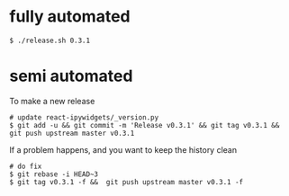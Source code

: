 
# fully automated

    $ ./release.sh 0.3.1

# semi automated
To make a new release
```
# update react-ipywidgets/_version.py
$ git add -u && git commit -m 'Release v0.3.1' && git tag v0.3.1 && git push upstream master v0.3.1
```


If a problem happens, and you want to keep the history clean
```
# do fix
$ git rebase -i HEAD~3
$ git tag v0.3.1 -f &&  git push upstream master v0.3.1 -f
```
